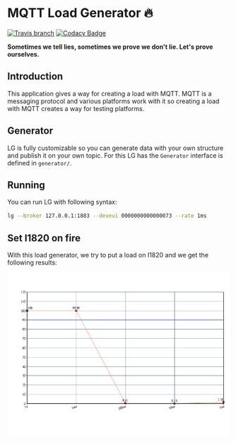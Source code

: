 # MQTT Load Generator :fire:

[![Travis branch](https://img.shields.io/travis/com/I1820/lg/master.svg?style=flat-square)](https://travis-ci.com/I1820/lg)
[![Codacy Badge](https://img.shields.io/codacy/grade/b6019269d2cf4b11897acd4340e78bdc.svg?style=flat-square)](https://www.codacy.com/project/i1820/lg/dashboard)

**Sometimes we tell lies, sometimes we prove we don't lie. Let's prove ourselves.**

## Introduction
This application gives a way for creating a load with MQTT.
MQTT is a messaging protocol and various platforms work with it so
creating a load with MQTT creates a way for testing platforms.

## Generator
LG is fully customizable so you can generate data with
your own structure and publish it on your own topic.
For this LG has the `Generator` interface is defined in `generator/`.

## Running
You can run LG with following syntax:

```sh
lg --broker 127.0.0.1:1883 --deveui 0000000000000073 --rate 1ms
```

## Set I1820 on fire
With this load generator, we try to put a load on I1820 and we get the following results:

![result](results/chart.png)
